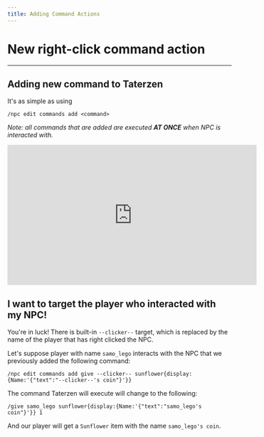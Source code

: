 ```yaml
---
title: Adding Command Actions
---
```



# New right-click command action

---


## Adding new command to Taterzen

It's as simple as using
```
/npc edit commands add <command>
```

*Note: all commands that are added are
executed **AT ONCE** when NPC is interacted with.*

<iframe width="560" height="315" src="https://www.youtube-nocookie.com/embed/nXLDvmP4d6g" title="YouTube video player" frameborder="0" allow="accelerometer; autoplay; clipboard-write; encrypted-media; gyroscope; picture-in-picture" allowfullscreen></iframe>

## I want to target the player who interacted with my NPC!

You're in luck! There is built-in `--clicker--` target,
which is replaced by the name of the player that has
right clicked the NPC.

Let's suppose player with name `samo_lego` interacts with the NPC
that we previously added the following command:
```
/npc edit commands add give --clicker-- sunflower{display:{Name:'{"text":"--clicker--'s coin"}'}}
```

The command Taterzen will execute will change to the following:
```
/give samo_lego sunflower{display:{Name:'{"text":"samo_lego's coin"}'}} 1
```

And our player will get a `Sunflower` item with the name
`samo_lego's coin`.
